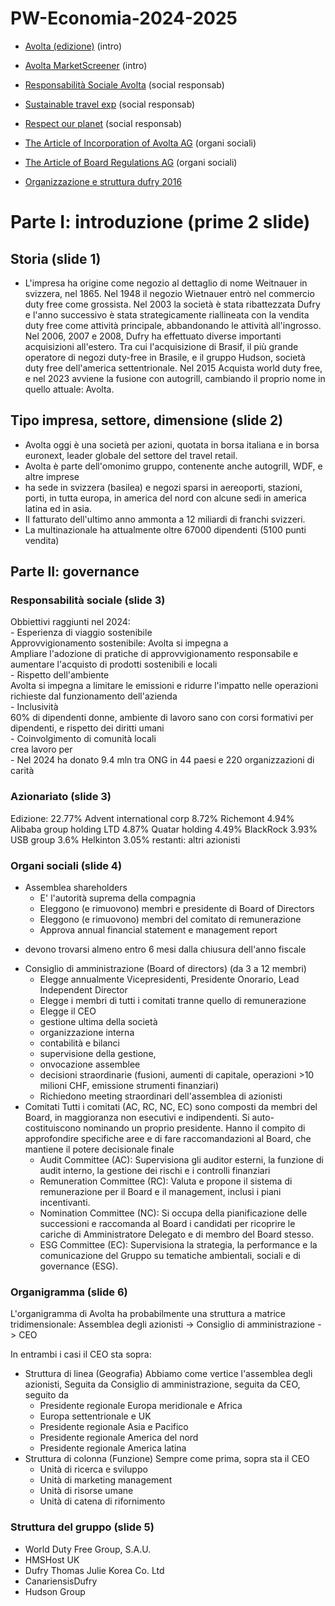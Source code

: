 # PW-Economia-2024-2025

- [Avolta (edizione)](https://www.edizione.com/it/investimenti/il-nostro-portafoglio/realta-industriali/avolta) (intro)

- [Avolta MarketScreener](https://it.marketscreener.com/quotazioni/azione/AVOLTA-AG-120794385/azienda/) (intro)

- [Responsabilità Sociale Avolta](https://www.avoltaworld.com/en/our-impact/sustainability-strategy) (social responsab)

- [Sustainable travel exp](https://www.avoltaworld.com/en/our-impact/sustainability-strategy/customer-focus) (social responsab)

- [Respect our planet](https://www.avoltaworld.com/en/our-impact/sustainability-strategy/protecting-environment) (social responsab)

- [The Article of Incorporation of Avolta AG](https://www.avoltaworld.com/sites/default/files/document/2025-05/Articles%20of%20Incorporation_Post-AGM%202025%20%28May%2014%2C%202025%29.pdf) (organi sociali)

- [The Article of Board Regulations AG](https://www.avoltaworld.com/sites/default/files/document/2025-05/Articles%20of%20Incorporation_Post-AGM%202025%20%28May%2014%2C%202025%29.pdf) (organi sociali)

- [Organizzazione e struttura dufry 2016](https://www.avoltaworld.com/en/press_release/2015-10-28/dufry-group-announces-new-organizational-structure)




# Parte I: introduzione (prime 2 slide)

## Storia (slide 1)
- L'impresa ha origine come negozio al dettaglio di nome Weitnauer in svizzera, nel 1865. Nel 1948 il negozio Wietnauer entrò nel commercio duty free 
come grossista. Nel 2003 la società è stata ribattezzata Dufry e l'anno successivo è stata strategicamente riallineata con la vendita duty free come 
attività principale, abbandonando le attività all'ingrosso. Nel 2006, 2007 e 2008, Dufry ha effettuato diverse importanti acquisizioni all'estero. 
Tra cui l'acquisizione di Brasif, il più grande operatore di negozi duty-free in Brasile, e il gruppo Hudson, società duty free dell'america settentrionale. Nel 2015 Acquista world duty free, e nel 2023 avviene la fusione con autogrill, cambiando il proprio nome in quello attuale: Avolta.

## Tipo impresa, settore, dimensione (slide 2)
- Avolta oggi è una società per azioni, quotata in borsa italiana e in borsa euronext, leader globale del settore del travel retail. 
- Avolta è parte dell'omonimo gruppo, contenente anche autogrill, WDF, e altre imprese
- ha sede in svizzera (basilea) e negozi sparsi in aereoporti, stazioni, porti, in tutta europa, in america del nord 
  con alcune sedi in america latina ed in asia. 
- Il fatturato dell'ultimo anno ammonta a 12 miliardi di franchi svizzeri. 
- La multinazionale ha attualmente oltre 67000 dipendenti (5100 punti vendita)

## Parte II: governance 
### Responsabilità sociale (slide 3)
Obbiettivi raggiunti nel 2024:  
    - Esperienza di viaggio sostenibile  
        Approvvigionamento sostenibile: Avolta si impegna a   
            Ampliare l'adozione di pratiche di approvvigionamento responsabile e aumentare l'acquisto di prodotti sostenibili e locali   
    - Rispetto dell'ambiente  
        Avolta si impegna a limitare le emissioni e ridurre l'impatto nelle operazioni richieste dal funzionamento dell'azienda  
    - Inclusività   
        60% di dipendenti donne, ambiente di lavoro sano con corsi formativi per dipendenti, e rispetto dei diritti umani  
    - Coinvolgimento di comunità locali  
        crea lavoro per   
    - Nel 2024 ha donato 9.4 mln tra ONG in 44 paesi e 220 organizzazioni di carità  
### Azionariato (slide 3)   

Edizione: 22.77%
Advent international corp 8.72%
Richemont 4.94%
Alibaba group holding LTD 4.87%
Quatar holding 4.49%
BlackRock 3.93%
USB group 3.6%
Helkinton 3.05%
restanti: altri azionisti

### Organi sociali (slide 4)
- Assemblea shareholders
	- E' l'autorità suprema della compagnia
	- Eleggono (e rimuovono) membri e presidente di Board of Directors
	- Eleggono (e rimuovono) membri del comitato di remunerazione
	- Approva annual financial statement e management report

+ devono trovarsi almeno entro 6 mesi dalla chiusura dell'anno fiscale
- Consiglio di amministrazione (Board of directors) (da 3 a 12 membri)
	- Elegge annualmente Vicepresidenti, Presidente Onorario, Lead Independent Director
	- Elegge i membri di tutti i comitati tranne quello di remunerazione
	- Elegge il CEO
	- gestione ultima della società 
	- organizzazione interna
	- contabilità e bilanci 
	- supervisione della gestione, 
	- onvocazione assemblee
	- decisioni straordinarie (fusioni, aumenti di capitale, operazioni >10 milioni CHF, emissione strumenti finanziari)
	- Richiedono meeting straordinari dell'assemblea di azionisti
- Comitati
 Tutti i comitati (AC, RC, NC, EC) sono composti da membri del Board, in maggioranza non esecutivi e indipendenti. 
 Si auto-costituiscono nominando un proprio presidente. Hanno il compito di approfondire specifiche aree e di fare raccomandazioni al Board, 
 che mantiene il potere decisionale finale
	- Audit Committee (AC): Supervisiona gli auditor esterni, la funzione di audit interno, la gestione dei rischi e i controlli finanziari
	- Remuneration Committee (RC): Valuta e propone il sistema di remunerazione per il Board e il management, inclusi i piani incentivanti.
	- Nomination Committee (NC): Si occupa della pianificazione delle successioni e raccomanda al Board i candidati per ricoprire le cariche 
	  di Amministratore Delegato e di membro del Board stesso.
	- ESG Committee (EC): Supervisiona la strategia, la performance e la comunicazione del Gruppo su tematiche ambientali, 
    sociali e di governance (ESG). 

### Organigramma (slide 6)

L'organigramma di Avolta ha probabilmente una struttura a matrice tridimensionale:
Assemblea degli azionisti -> Consiglio di amministrazione -> CEO


In entrambi i casi il CEO sta sopra: 

- Struttura di linea (Geografia)
    Abbiamo come vertice l'assemblea degli azionisti, Seguita da Consiglio di amministrazione, seguita da CEO, seguito da
    - Presidente regionale Europa meridionale e Africa
    - Europa settentrionale e UK
    - Presidente regionale Asia e Pacifico 
    - Presidente regionale America del nord
    - Presidente regionale America latina
- Struttura di colonna (Funzione)
    Sempre come prima, sopra sta il CEO    
    - Unità di ricerca e sviluppo
    - Unità di marketing management
    - Unità di risorse umane
    - Unità di catena di rifornimento

### Struttura del gruppo (slide 5)
- World Duty Free Group, S.A.U.
- HMSHost UK
- Dufry Thomas Julie Korea Co. Ltd
- CanariensisDufry
- Hudson Group


